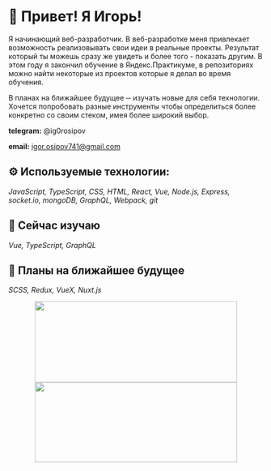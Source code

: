 # :wave: Привет! Я Игорь!

Я начинающий веб-разработчик. В веб-разработке меня привлекает возможность реализовывать свои идеи в реальные проекты. Результат который ты можешь сразу же увидеть и более того - показать другим. В этом году я закончил обучение в Яндекс.Практикуме, в репозиториях можно найти некоторые из проектов которые я делал во время обучения.

В планах на ближайшее будущее ─ изучать новые для себя технологии. Хочется попробовать разные инструменты чтобы определиться более конкретно со своим стеком, имея более широкий выбор.

**telegram:** @ig0rosipov

**email:** igor.osipov741@gmail.com

## :gear: Используемые технологии:

_JavaScript, TypeScript, CSS, HTML, React, Vue, Node.js, Express, socket.io, mongoDB, GraphQL, Webpack, git_

## :seedling: Сейчас изучаю

_Vue, TypeScript, GraphQL_

## :thought_balloon: Планы на ближайшее будущее

_SCSS, Redux, VueX, Nuxt.js_

<div align="center">
  <a href="https://github.com/anuraghazra/github-readme-stats">
  <img align="center" height="160" width="400" src="https://github-readme-stats.vercel.app/api?username=igor0sipov&show_icons=true&border_color=30363d&bg_color=161B22&title_color=47d34d&text_color=47d34d&icon_color=2e611c" />
</a>
<a href="https://github.com/anuraghazra/convoychat">
  <img align="center" height="158" width="400" src="https://github-readme-stats.vercel.app/api/top-langs/?username=igor0sipov&layout=compact&border_color=30363d&bg_color=161B22&title_color=47d34d&text_color=47d34d&icon_color=2e611c&langs_count=4" />
</a>
  </div>
